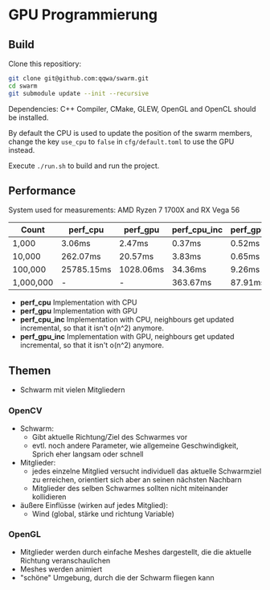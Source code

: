 # GPU Programmierung

## Build

Clone this repositiory:

```bash
git clone git@github.com:qqwa/swarm.git
cd swarm
git submodule update --init --recursive
```

Dependencies: C++ Compiler, CMake, GLEW, OpenGL and OpenCL should be installed.

By default the CPU is used to update the position of the swarm members, change
the key `use_cpu` to `false` in `cfg/default.toml` to use the GPU instead.

Execute `./run.sh` to build and run the project.

## Performance

System used for measurements: AMD Ryzen 7 1700X and RX Vega 56

Count      |perf_cpu   |perf_gpu   |perf_cpu_inc |perf_gpu_inc
-----------|-----------|-----------|-------------|-------------
1,000      |3.06ms     |2.47ms     |0.37ms       |0.52ms
10,000     |262.07ms   |20.57ms    |3.83ms       |0.65ms
100,000    |25785.15ms |1028.06ms  |34.36ms      |9.26ms
1,000,000  |-          |-          |363.67ms     |87.91ms

 + **perf_cpu** Implementation with CPU
 + **perf_gpu** Implementation with GPU
 + **perf_cpu_inc** Implementation with CPU, neighbours get updated incremental, so that it isn't o(n^2) anymore.
 + **perf_gpu_inc** Implementation with GPU, neighbours get updated incremental, so that it isn't o(n^2) anymore.

## Themen

 + Schwarm mit vielen Mitgliedern

### OpenCV

 + Schwarm:
   + Gibt aktuelle Richtung/Ziel des Schwarmes vor
   + evtl. noch andere Parameter, wie allgemeine Geschwindigkeit,
     Sprich eher langsam oder schnell
 + Mitglieder:
   + jedes einzelne Mitglied versucht individuell das aktuelle
     Schwarmziel zu erreichen, orientiert sich aber an seinen 
     nächsten Nachbarn
   + Mitglieder des selben Schwarmes sollten nicht miteinander
     kollidieren
 + äußere Einflüsse (wirken auf jedes Mitglied):
   + Wind (global, stärke und richtung Variable)

### OpenGL

 + Mitglieder werden durch einfache Meshes dargestellt, die die
   aktuelle Richtung veranschaulichen
 + Meshes werden animiert
 + "schöne" Umgebung, durch die der Schwarm fliegen kann


